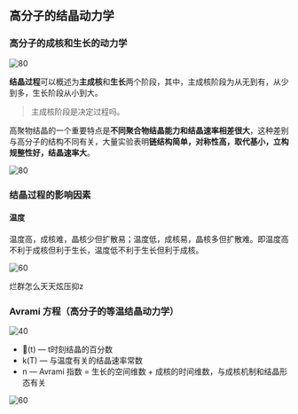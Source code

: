 ## 高分子的结晶动力学

### 高分子的成核和生长的动力学

![80](https://img.chillcicada.com/i/2024/11/16/673894867ad5e.png)

**结晶过程**可以概述为**主成核**和**生长**两个阶段，其中，主成核阶段为从无到有，从少到多，生长阶段从小到大。

> 主成核阶段是决定过程吗。

高聚物结晶的一个重要特点是**不同聚合物结晶能力和结晶速率相差很大**，这种差别与高分子的结构不同有关，大量实验表明**链结构简单，对称性高，取代基小，立构规整性好，结晶速率大**。

![80](https://img.chillcicada.com/i/2024/11/16/673896a5478fc.png)

### 结晶过程的影响因素

#### 温度

温度高，成核难，晶核少但扩散易；温度低，成核易，晶核多但扩散难。即温度高不利于成核但利于生长，温度低不利于生长但利于成核。

![60](https://img.chillcicada.com/i/2024/11/16/67389a21ec22c.png)

烂群怎么天天炫压抑z

### Avrami 方程（高分子的等温结晶动力学）

![40](https://img.chillcicada.com/i/2024/11/16/6738a17e60067.png)

- (t) — t时刻结晶的百分数
- k(T) — 与温度有关的结晶速率常数
- n — Avrami 指数 = 生长的空间维数 + 成核的时间维数，与成核机制和结晶形态有关



![60](https://img.chillcicada.com/i/2024/11/16/6738a2e53962b.png)
